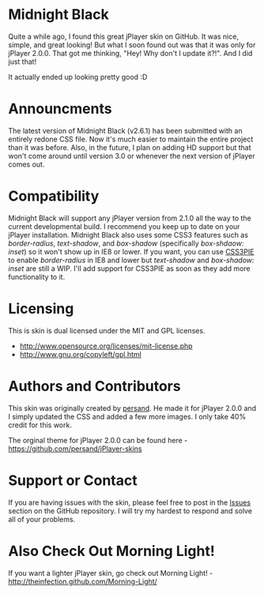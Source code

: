 Midnight Black
=========
Quite a while ago, I found this great jPlayer skin on GitHub. It was nice, simple, and great looking! But what I soon found out was that it was only for jPlayer 2.0.0. That got me thinking, "Hey! Why don't I update it?!". And I did just that!

It actually ended up looking pretty good :D

Announcments
=========
The latest version of Midnight Black (v2.6.1) has been submitted with an entirely redone CSS file. Now it's much easier to maintain the entire project than it was before. Also, in the future, I plan on adding HD support but that won't come around until version 3.0 or whenever the next version of jPlayer comes out.

Compatibility
=========
Midnight Black will support any jPlayer version from 2.1.0 all the way to the current developmental build. I recommend you keep up to date on your jPlayer installation. Midnight Black also uses some CSS3 features such as *border-radius*, *text-shadow*, and *box-shadow* (specifically *box-shdaow: inset*) so it won't show up in IE8 or lower. If you want, you can use [CSS3PIE](http://css3pie.com/) to enable *border-radius* in IE8 and lower but *text-shadow* and *box-shadow: inset* are still a WIP. I'll add support for CSS3PIE as soon as they add more functionality to it.

Licensing
=========
This is skin is dual licensed under the MIT and GPL licenses.
* http://www.opensource.org/licenses/mit-license.php
* http://www.gnu.org/copyleft/gpl.html

Authors and Contributors
=========
This skin was originally created by [persand](https://github.com/persand). He made it for jPlayer 2.0.0 and I simply updated the CSS and added a few more images. I only take 40% credit for this work.

The orginal theme for jPlayer 2.0.0 can be found here - https://github.com/persand/jPlayer-skins

Support or Contact
=========
If you are having issues with the skin, please feel free to post in the [Issues](https://github.com/TheInfection/Midnight-Black/issues) section on the GitHub repository. I will try my hardest to respond and solve all of your problems.

Also Check Out Morning Light!
=========
If you want a lighter jPlayer skin, go check out Morning Light! - http://theinfection.github.com/Morning-Light/